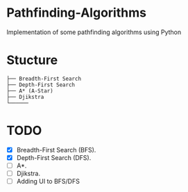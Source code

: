 # Pathfinding-Algorithms
Implementation of some pathfinding algorithms using Python

# Stucture

```
├── Breadth-First Search
├── Depth-First Search
├── A* (A-Star)
├── Djikstra
└──────
```
# TODO
- [x] Breadth-First Search (BFS).
- [x] Depth-First Search (DFS).
- [ ] A*.
- [ ] Djikstra.
- [ ] Adding UI to BFS/DFS
